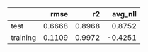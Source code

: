 |          |   rmse |     r2 |   avg_nll |
|:---------|-------:|-------:|----------:|
| test     | 0.6668 | 0.8968 |    0.8752 |
| training | 0.1109 | 0.9972 |   -0.4251 |